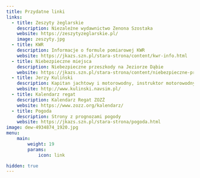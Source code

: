 ```yaml
---
title: Przydatne linki
links:
  - title: Zeszyty żeglarskie
    description: Niezależne wydawnictwo Zenona Szostaka
    website: https://zeszytyzeglarskie.pl/
    image: zeszyty.jpg
  - title: KWR
    description: Informacje o formule pomiarowej KWR
    website: https://jkazs.szn.pl/stara-strona/content/kwr-info.html
  - title: Niebezpieczne miejsca
    description: Niebezpieczne przeszkody na Jeziorze Dąbie
    website: https://jkazs.szn.pl/stara-strona/content/niebezpieczne-przeszkody-0.html
  - title: Jerzy Kuliński
    description: Kapitan jachtowy i motorowodny, instruktor motorowodny, 3-gwiazdkowy instruktor CMAS nurkowania swobodnego, członek honorowy Jachtklubu "NEPTUN", były członek Zarządu Głównego oraz były V-Prezes Polskiego Związku Żeglarskiego, prezes honorowy Stowarzyszenia Armatorów Jachtowych, autor locji żeglarskich Bałtyku i Morza Północnego oraz morskiego "antypodręcznika", stały współpracownik miesięcznika "ŻAGLE", budowniczy i armator pięciu kolejnych jachtów "MILAGRO". Zawód - inżynier budownictwa morskiego. W środowisku rozpoznawany jako entuzjasta Bałtyku i swobodnego żeglarstwa przyjemnościowego. Ksywka - Don Jorge.
    website: http://www.kulinski.navsim.pl/
  - title: Kalendarz regat
    description: Kalendarz Regat ZOZŻ 
    website: https://www.zozz.org/kalendarz/
  - title: Pogoda
    description: Strony z prognozami pogody
    website: https://jkazs.szn.pl/stara-strona/pogoda.html
image: dew-4934874_1920.jpg
menu:
    main: 
        weight: 19 
        params:
            icon: link

hidden: true
---
```


